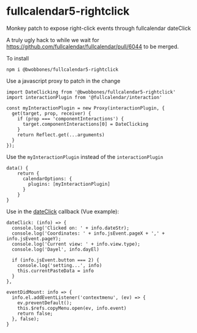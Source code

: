 # fullcalendar5-rightclick
Monkey patch to expose right-click events through fullcalendar dateClick

A truly ugly hack to while we wait for https://github.com/fullcalendar/fullcalendar/pull/6044 to be merged.

To install

```
npm i @bwobbones/fullcalendar5-rightclick
```

Use a javascript proxy to patch in the change

```
import DateClicking from '@bwobbones/fullcalendar5-rightclick'
import interactionPlugin from '@fullcalendar/interaction'

const myInteractionPlugin = new Proxy(interactionPlugin, {
  get(target, prop, receiver) {
    if (prop === 'componentInteractions') {
      target.componentInteractions[0] = DateClicking
    }
    return Reflect.get(...arguments)
  }
});
```

Use the `myInteractionPlugin` instead of the `interactionPlugin`

```
data() {
    return {
      calendarOptions: {
        plugins: [myInteractionPlugin]
      }
    }
}
```

Use in the [dateClick](https://fullcalendar.io/docs/dateClick) callback (Vue example):

```
dateClick: (info) => {
  console.log('Clicked on: ' + info.dateStr);
  console.log('Coordinates: ' + info.jsEvent.pageX + ',' + info.jsEvent.pageY);
  console.log('Current view: ' + info.view.type);
  console.log('Dayel', info.dayEl)
  
  if (info.jsEvent.button === 2) {
    console.log('setting...', info)
    this.currentPasteData = info
  }
},

eventDidMount: info => {
  info.el.addEventListener('contextmenu', (ev) => {
    ev.preventDefault();
    this.$refs.copyMenu.open(ev, info.event)
    return false;
  }, false);
}
```


